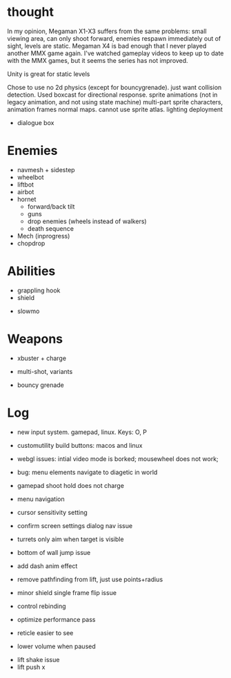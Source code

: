 
# thought
In my opinion, Megaman X1-X3 suffers from the same problems: small viewing area, can only shoot forward, enemies respawn immediately out of sight, levels are static.
Megaman X4 is bad enough that I never played another MMX game again. I've watched gameplay videos to keep up to date with the MMX games, but it seems the series has not improved.

Unity is great for static levels

Chose to use no 2d physics (except for bouncygrenade). just want collision detection. Used boxcast for directional response.
sprite animations (not in legacy animation, and not using state machine)
multi-part sprite characters, animation frames
normal maps. cannot use sprite atlas. lighting
deployment

- dialogue box

# Enemies
+ navmesh + sidestep
+ wheelbot
+ liftbot
+ airbot
+ hornet
  + forward/back tilt
  + guns
  + drop enemies (wheels instead of walkers)
  + death sequence
+ Mech (inprogress)
+ chopdrop

# Abilities
+ grappling hook
+ shield
- slowmo

# Weapons
+ xbuster + charge
* multi-shot, variants
+ bouncy grenade

# Log
+ new input system. gamepad, linux. Keys: O, P
+ customutility build buttons: macos and linux
+ webgl issues: intial video mode is borked; mousewheel does not work;
+ bug: menu elements navigate to diagetic in world
+ gamepad shoot hold does not charge
+ menu navigation
+ cursor sensitivity setting
+ confirm screen settings dialog nav issue

+ turrets only aim when target is visible
+ bottom of wall jump issue
+ add dash anim effect
+ remove pathfinding from lift, just use points+radius
+ minor shield single frame flip issue
+ control rebinding
+ optimize performance pass
+ reticle easier to see
+ lower volume when paused

- lift shake issue
- lift push x
